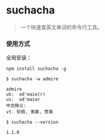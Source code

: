 # suchacha
> 一个快速查英文单词的命令行工具。

### 使用方式

全局安装：

```shell script
npm install suchacha -g
```

```shell script
$ suchacha -w admire
```

```shell script
admire
uk:  əd'maɪə(r)
us:  əd'maɪər
中文释义: 
vt. 钦佩, 羡慕, 赞美
```

```shell script
$ suchacha --version
```
```shell script
1.1.0
```



